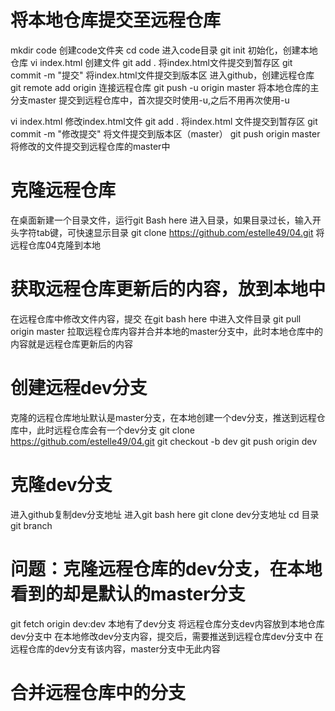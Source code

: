 # 将本地仓库提交至远程仓库
mkdir code 创建code文件夹
cd code  进入code目录
git init 初始化，创建本地仓库
vi index.html 创建文件
git add . 将index.html文件提交到暂存区
git commit -m "提交" 将index.html文件提交到版本区
进入github，创建远程仓库
git remote add origin   连接远程仓库
git push -u origin master 将本地仓库的主分支master 提交到远程仓库中，首次提交时使用-u,之后不用再次使用-u

vi index.html 修改index.html文件
git add . 将index.html 文件提交到暂存区
git commit -m "修改提交" 将文件提交到版本区（master）
git push origin master 将修改的文件提交到远程仓库的master中 
# 克隆远程仓库
在桌面新建一个目录文件，运行git Bash here
进入目录，如果目录过长，输入开头字符tab键，可快速显示目录
git clone https://github.com/estelle49/04.git  将远程仓库04克隆到本地
# 获取远程仓库更新后的内容，放到本地中
在远程仓库中修改文件内容，提交
在git bash here 中进入文件目录
git pull origin master 拉取远程仓库内容并合并本地的master分支中，此时本地仓库中的内容就是远程仓库更新后的内容
# 创建远程dev分支
克隆的远程仓库地址默认是master分支，在本地创建一个dev分支，推送到远程仓库中，此时远程仓库会有一个dev分支
git clone https://github.com/estelle49/04.git
git checkout -b dev
git push origin dev

#  克隆dev分支
进入github复制dev分支地址
进入git bash here 
git clone dev分支地址
cd 目录
git branch
# 问题：克隆远程仓库的dev分支，在本地看到的却是默认的master分支
git fetch origin dev:dev 本地有了dev分支  将远程仓库分支dev内容放到本地仓库dev分支中
在本地修改dev分支内容，提交后，需要推送到远程仓库dev分支中
在远程仓库的dev分支有该内容，master分支中无此内容
# 合并远程仓库中的分支


